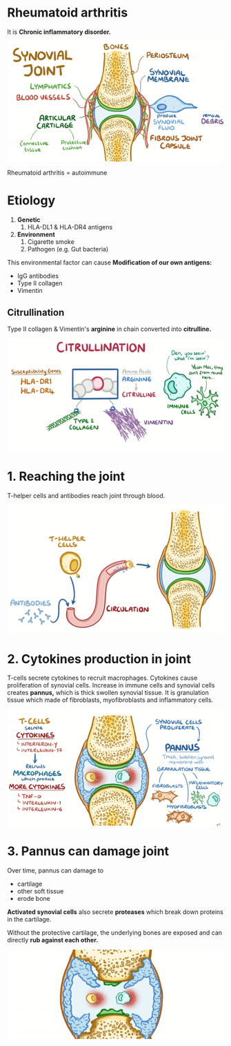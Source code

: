 # Rheumatoid arthritis


It is **Chronic inflammatory disorder.**

![Untitled](Rheumatoid%20arthritis%2027ec40d6ad804a39aef3b036900b79e3/Untitled.png)

Rheumatoid arthritis = autoimmune

# Etiology

1. **Genetic**
    1. HLA-DL1 & HLA-DR4 antigens
2. **Environment**
    1. Cigarette smoke
    2. Pathogen (e.g. Gut bacteria)

This environmental factor can cause **Modification of our own antigens:**

- IgG antibodies
- Type II collagen
- Vimentin

## Citrullination

Type II collagen & Vimentin's **arginine** in chain converted into **citrulline.**

![Untitled](Rheumatoid%20arthritis%2027ec40d6ad804a39aef3b036900b79e3/Untitled%201.png)

# 1. Reaching the joint

T-helper cells and antibodies reach joint through blood.

![Untitled](Rheumatoid%20arthritis%2027ec40d6ad804a39aef3b036900b79e3/Untitled%202.png)

# 2. Cytokines production in joint

T-cells secrete cytokines to recruit macrophages. Cytokines cause proliferation of synovial cells. Increase in immune cells and synovial cells creates **pannus,** which is thick swollen synovial tissue. It is granulation tissue which made of fibroblasts, myofibroblasts and inflammatory cells.

![Untitled](Rheumatoid%20arthritis%2027ec40d6ad804a39aef3b036900b79e3/Untitled%203.png)

# 3. Pannus can damage joint

Over time, pannus can damage to

- cartilage
- other soft tissue
- erode bone

**Activated synovial cells** also secrete **proteases** which break down proteins in the cartilage. 

Without the protective cartilage, the underlying bones are exposed and can directly **rub against each other.**

![Untitled](Rheumatoid%20arthritis%2027ec40d6ad804a39aef3b036900b79e3/Untitled%204.png)
